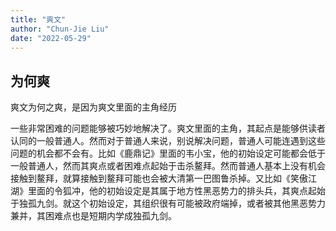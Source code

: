 ```yaml
---
title: "爽文"
author: "Chun-Jie Liu"
date: "2022-05-29"
---
```


## 为何爽

爽文为何之爽，是因为爽文里面的主角经历

一些非常困难的问题能够被巧妙地解决了。爽文里面的主角，其起点是能够供读者认同的一般普通人。然而对于普通人来说，别说解决问题，普通人可能连遇到这些问题的机会都不会有。比如《鹿鼎记》里面的韦小宝，他的初始设定可能都会低于一般普通人，然而其爽点或者困难点起始于击杀鳌拜。然而普通人基本上没有机会接触到鳌拜，就算接触到鳌拜可能也会被大清第一巴图鲁杀掉。又比如《笑傲江湖》里面的令狐冲，他的初始设定是其属于地方性黑恶势力的排头兵，其爽点起始于独孤九剑。就这个初始设定，其组织很有可能被政府端掉，或者被其他黑恶势力兼并，其困难点也是短期内学成独孤九剑。




